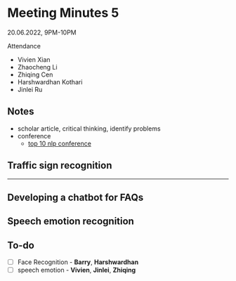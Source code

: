 # Meeting Minutes 5
20.06.2022, 9PM-10PM

Attendance
- Vivien Xian
- Zhaocheng Li
- Zhiqing Cen
- Harshwardhan Kothari
- Jinlei Ru

## Notes
- scholar article, critical thinking, identify problems
- conference
    - [top 10 nlp conference](https://www.junglelightspeed.com/the-top-10-nlp-conferences/)

## Traffic sign recognition

---

## Developing a chatbot for FAQs

## Speech emotion recognition


## To-do
- [ ] Face Recognition - **Barry**, **Harshwardhan**
- [ ] speech emotion - **Vivien**, **Jinlei**, **Zhiqing**
